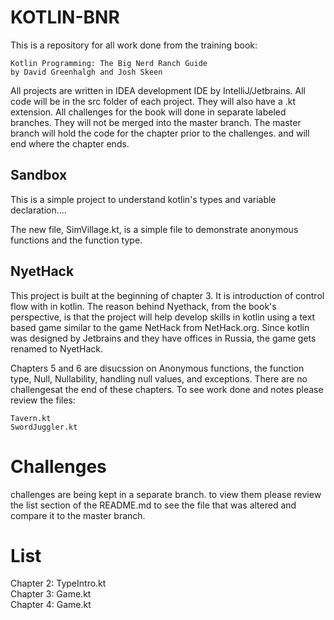 # KOTLIN-BNR

This is a repository for all work done from the training book:

	Kotlin Programming: The Big Nerd Ranch Guide 
	by David Greenhalgh and Josh Skeen

All projects are written in IDEA development IDE by IntelliJ/Jetbrains.
All code will be in the src folder of each project. They will also have a .kt extension.
All challenges for the book will done in separate labeled branches. They will not be merged into the master branch. 
The master branch will hold the code for the chapter prior to the
challenges. and will end where the chapter ends.

## Sandbox

This is a simple project to understand kotlin's types and variable declaration....

The new file, SimVillage.kt, is a simple file to demonstrate anonymous functions and the function type.

## NyetHack

This project is built at the beginning of chapter 3. It is introduction of control flow with in kotlin.
The reason behind Nyethack, from the book's perspective, is that the project will help develop skills in kotlin
using a text based game similar to the game NetHack from NetHack.org. Since kotlin was designed by Jetbrains and
they have offices in Russia, the game gets renamed to NyetHack.

Chapters 5 and 6 are disucssion on Anonymous functions, the function type, Null, Nullability, handling null values, 
and exceptions. There are no challengesat the end of these chapters. To see work done and notes please review the files: 

	Tavern.kt
	SwordJuggler.kt

# Challenges

challenges are being kept in a separate branch. to view them please review the list section
of the README.md to see the file that was altered and compare it to the master branch.

# List

Chapter 2: TypeIntro.kt  
Chapter 3: Game.kt  
Chapter 4: Game.kt
